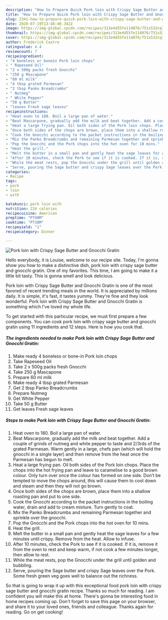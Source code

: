 ```yaml
---
description: "How to Prepare Quick Pork loin with Crispy Sage Butter and Gnocchi Gratin"
title: "How to Prepare Quick Pork loin with Crispy Sage Butter and Gnocchi Gratin"
slug: 2341-how-to-prepare-quick-pork-loin-with-crispy-sage-butter-and-gnocchi-gratin
date: 2020-07-19T13:48:40.342Z
image: https://img-global.cpcdn.com/recipes/313e4d55fe114076/751x532cq70/pork-loin-with-crispy-sage-butter-and-gnocchi-gratin-recipe-main-photo.jpg
thumbnail: https://img-global.cpcdn.com/recipes/313e4d55fe114076/751x532cq70/pork-loin-with-crispy-sage-butter-and-gnocchi-gratin-recipe-main-photo.jpg
cover: https://img-global.cpcdn.com/recipes/313e4d55fe114076/751x532cq70/pork-loin-with-crispy-sage-butter-and-gnocchi-gratin-recipe-main-photo.jpg
author: Frederick Castro
ratingvalue: 4.4
reviewcount: 7
recipeingredient:
- "4 boneless or bonein Pork loin chops"
- " Rapeseed Oil"
- "2 x 500g packs fresh Gnocchi"
- "250 g Mascapone"
- "60 ml milk"
- "4 tbsp grated Parmesan"
- "2 tbsp Panko Breadcrumbs"
- " Nutmeg"
- " White Pepper"
- "50 g Butter"
- "leaves Fresh sage leaves"
recipeinstructions:
- "Heat oven to 180. Boil a large pan of water."
- "Beat Mascarpone, gradually add the milk and beat together. Add a couple of grinds of nutmeg and white pepper to taste and 2/3rds of the grated Parmesan. Warm gently in a large, chefs pan (which will hold the gnocchi in a single layer) and then remove from the heat once the Parmesan has begun to melt."
- "Heat a large frying pan. Oil both sides of the Pork loin chops. Place the chops into the hot frying pan and leave to caramelise to a good brown colour. Only turn over once the colour has formed on one side. Don’t be tempted to move the chops around, this will cause them to cool down and steam and then they will not go brown."
- "Once both sides of the chops are brown, place them into a shallow roasting pan and put to one side."
- "Cook the Gnocchi according to the packet instructions in the boiling water, drain and add to cream mixture. Turn gently to coat."
- "Mix the Panko Breadcrumbs and remaining Parmesan together and sprinkle over the gnocchi."
- "Pop the Gnocchi and the Pork chops into the hot oven for 10 mins."
- "Heat the grill."
- "Melt the butter in a small pan and gently heat the sage leaves for a few minutes until crispy. Remove from the heat. Allow to infuse."
- "After 10 minutes, check the Pork to see if it is cooked. If it is, remove it from the oven to rest and keep warm, if not cook a few minutes longer, then allow to rest."
- "While the meat rests, pop the Gnocchi under the grill until golden and bubbling."
- "Serve, pouring the Sage butter and crispy Sage leaves over the Pork. Some fresh green veg goes well to balance out the richness."
categories:
- Recipe
tags:
- pork
- loin
- with

katakunci: pork loin with 
nutrition: 224 calories
recipecuisine: American
preptime: "PT40M"
cooktime: "PT38M"
recipeyield: "1"
recipecategory: Dinner

---
```



![Pork loin with Crispy Sage Butter and Gnocchi Gratin](https://img-global.cpcdn.com/recipes/313e4d55fe114076/751x532cq70/pork-loin-with-crispy-sage-butter-and-gnocchi-gratin-recipe-main-photo.jpg)

Hello everybody, it is Louise, welcome to our recipe site. Today, I'm gonna show you how to make a distinctive dish, pork loin with crispy sage butter and gnocchi gratin. One of my favorites. This time, I am going to make it a little bit tasty. This is gonna smell and look delicious.

Pork loin with Crispy Sage Butter and Gnocchi Gratin is one of the most favored of recent trending meals in the world. It is appreciated by millions daily. It is simple, it's fast, it tastes yummy. They're fine and they look wonderful. Pork loin with Crispy Sage Butter and Gnocchi Gratin is something which I've loved my whole life.




To get started with this particular recipe, we must first prepare a few components. You can cook pork loin with crispy sage butter and gnocchi gratin using 11 ingredients and 12 steps. Here is how you cook that.

<!--inarticleads1-->

##### The ingredients needed to make Pork loin with Crispy Sage Butter and Gnocchi Gratin:

1. Make ready 4 boneless or bone-in Pork loin chops
1. Take  Rapeseed Oil
1. Take 2 x 500g packs fresh Gnocchi
1. Take 250 g Mascapone
1. Prepare 60 ml milk
1. Make ready 4 tbsp grated Parmesan
1. Get 2 tbsp Panko Breadcrumbs
1. Prepare  Nutmeg
1. Get  White Pepper
1. Take 50 g Butter
1. Get leaves Fresh sage leaves




<!--inarticleads2-->

##### Steps to make Pork loin with Crispy Sage Butter and Gnocchi Gratin:

1. Heat oven to 180. Boil a large pan of water.
1. Beat Mascarpone, gradually add the milk and beat together. Add a couple of grinds of nutmeg and white pepper to taste and 2/3rds of the grated Parmesan. Warm gently in a large, chefs pan (which will hold the gnocchi in a single layer) and then remove from the heat once the Parmesan has begun to melt.
1. Heat a large frying pan. Oil both sides of the Pork loin chops. Place the chops into the hot frying pan and leave to caramelise to a good brown colour. Only turn over once the colour has formed on one side. Don’t be tempted to move the chops around, this will cause them to cool down and steam and then they will not go brown.
1. Once both sides of the chops are brown, place them into a shallow roasting pan and put to one side.
1. Cook the Gnocchi according to the packet instructions in the boiling water, drain and add to cream mixture. Turn gently to coat.
1. Mix the Panko Breadcrumbs and remaining Parmesan together and sprinkle over the gnocchi.
1. Pop the Gnocchi and the Pork chops into the hot oven for 10 mins.
1. Heat the grill.
1. Melt the butter in a small pan and gently heat the sage leaves for a few minutes until crispy. Remove from the heat. Allow to infuse.
1. After 10 minutes, check the Pork to see if it is cooked. If it is, remove it from the oven to rest and keep warm, if not cook a few minutes longer, then allow to rest.
1. While the meat rests, pop the Gnocchi under the grill until golden and bubbling.
1. Serve, pouring the Sage butter and crispy Sage leaves over the Pork. Some fresh green veg goes well to balance out the richness.




So that is going to wrap it up with this exceptional food pork loin with crispy sage butter and gnocchi gratin recipe. Thanks so much for reading. I am confident you will make this at home. There's gonna be interesting food in home recipes coming up. Don't forget to save this page on your browser, and share it to your loved ones, friends and colleague. Thanks again for reading. Go on get cooking!
